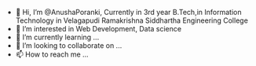- 👋 Hi, I’m @AnushaPoranki, Currently in 3rd year B.Tech,in Information Technology in Velagapudi Ramakrishna Siddhartha Engineering College 
- 👀 I’m interested in Web Development, Data science 
- 🌱 I’m currently learning ...
- 💞️ I’m looking to collaborate on ...
- 📫 How to reach me ...

<!---
AnushaPoranki/AnushaPoranki is a ✨ special ✨ repository because its `README.md` (this file) appears on your GitHub profile.
You can click the Preview link to take a look at your changes.
--->
